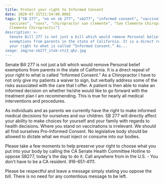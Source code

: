 ```yaml
---
title: Protect your right to Informed Consent
date: 2020-07-31T21:54:00.000Z
tags: ["SB 277", "no on sb 277", "sb277", "informed consent", "vaccinations",
  vaccines", "vaxx", "chiropractor san clemente", "San Clemente Chiropractor", "San
  Clemente Chiropractic"]
description: >-
  Senate Bill 277 is not just a bill which would remove Personal belief
  exemptions from parents in the state of California. It is a direct repeal of
  your right to what is called “Informed Consent.” As...
image: img/no-sb277_itok-vtz3_qhz.jpg
---
```

Senate Bill 277 is not just a bill which would remove Personal belief exemptions from parents in the state of California. It is a direct repeal of your right to what is called “Informed Consent.” As a Chiropractor I have to not only give my patients a waiver to sign, but verbally address some of the risks associated with the care that I offer. A patient is then able to make an informed decision on whether he/she would like to go forward with the treatment plan I am recommending. This is true for nearly all medical interventions and procedures.

As individuals and as parents we currently have the right to make informed medical decisions for ourselves and our children. SB 277 will directly affect your ability to make choices for yourself and your family with regards to health decisions. Where you stand on vaccinations is irrelevant. We should all find ourselves Pro-Informed Consent. No legislative body should be allowed to dictate what we must inject or consume into our bodies.

Please take a few moments to help preserve your right to choose what you put into your body by calling the CA Senate Health Committee Hotline to oppose SB277, today's the day to do it. Call anywhere from in the U.S. - You don't have to be a CA resident. 916-651-4111.

Please be respectful and leave a message simply stating you oppose the bill. There is no need for any contentious message to be left.